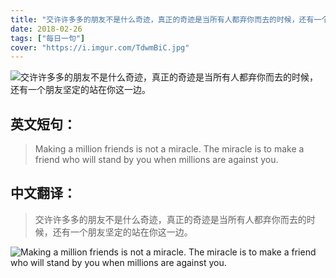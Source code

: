 ```yaml
---
title: "交许许多多的朋友不是什么奇迹，真正的奇迹是当所有人都弃你而去的时候，还有一个朋友坚定的站在你这一边。"
date: 2018-02-26
tags: ["每日一句"]
cover: "https://i.imgur.com/TdwmBiC.jpg"
---
```


![交许许多多的朋友不是什么奇迹，真正的奇迹是当所有人都弃你而去的时候，还有一个朋友坚定的站在你这一边。](https://i.imgur.com/65g7kHa.jpg)

## 英文短句：
> Making a million friends is not a miracle. The miracle is to make  a friend who will stand by you when millions are against you.

<!--more-->

## 中文翻译：
> 交许许多多的朋友不是什么奇迹，真正的奇迹是当所有人都弃你而去的时候，还有一个朋友坚定的站在你这一边。

![Making a million friends is not a miracle. The miracle is to make  a friend who will stand by you when millions are against you.](https://i.imgur.com/4Xo5suh.jpg)

